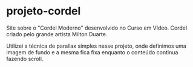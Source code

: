 # projeto-cordel
Site sobre o "Cordel Moderno" desenvolvido no Curso em Vídeo.
Cordel criado pelo grande artista Milton Duarte.

Utilizei a técnica de parallax simples nesse projeto, onde definimos uma imagem de fundo e a mesma fica fixa enquanto o conteúdo continua fazendo scroll.
